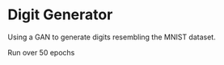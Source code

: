 # Digit Generator
Using a GAN to generate digits resembling the MNIST dataset.<br>

Run over 50 epochs
